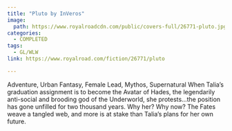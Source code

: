 ```yaml
---
title: "Pluto by InVeros"
image:
  path: https://www.royalroadcdn.com/public/covers-full/26771-pluto.jpg
categories:
  - COMPLETED
tags:
  - GL/WLW
link: https://www.royalroad.com/fiction/26771/pluto

---
```

Adventure, Urban Fantasy, Female Lead, Mythos, Supernatural When Talia’s graduation assignment is to become the Avatar of Hades, the legendarily anti-social and brooding god of the Underworld, she protests…the position has gone unfilled for two thousand years. Why her? Why now? The Fates weave a tangled web, and more is at stake than Talia’s plans for her own future.

